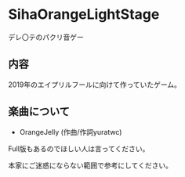 # SihaOrangeLightStage
デレ〇テのパクリ音ゲー

## 内容
2019年のエイプリルフールに向けて作っていたゲーム。

## 楽曲について
- OrangeJelly (作曲/作詞yuratwc)

Full版もあるのでほしい人は言ってください。

本家にご迷惑にならない範囲で参考にしてください。
